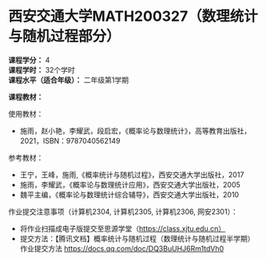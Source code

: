 # 西安交通大学MATH200327（数理统计与随机过程部分）

**课程学分：** 4<br>
**课程学时：** 32个学时<br>
**课程水平（适合年级）：** 二年级第1学期<br>

**课程教材：**

使用教材：<br>
- 施雨，赵小艳，李耀武，段启宏，《概率论与数理统计》，高等教育出版社，2021，ISBN：9787040562149

参考教材：<br>
- 王宁，王峰，施雨,《概率统计与随机过程》，西安交通大学出版社，2017
- 施雨，李耀武，《概率论与数理统计应用》，西安交通大学出版社，2005
- 魏平主编，《概率论与数理统计综合辅导》，西安交通大学出版社，2010

作业提交注意事项（计算机2304, 计算机2305, 计算机2306, 网安2301）：
- 将作业扫描成电子版提交至思源学堂（https://class.xjtu.edu.cn）
- 提交方法：【腾讯文档】概率统计与随机过程（数理统计与随机过程半学期）作业提交方法 https://docs.qq.com/doc/DQ3BuUHJ6Rm1tdVh0